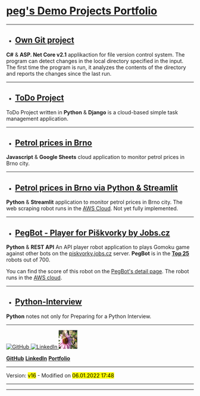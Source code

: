 # [**peg's Demo Projects Portfolio**](https://github.com/erlep/Portfolio)

---

- ## [Own Git project](<http://peg.aspifyhost.cz>)

**C#** & **ASP. Net Core v2.1** applikaction for file version control system.
The program can detect changes in the local directory specified in the input. The first time the program is run, it analyzes the contents of the directory and reports the changes since the last run.

---

- ## [ToDo Project](<https://peg.pythonanywhere.com>)

ToDo Project written in **Python** & **Django** is a cloud-based simple task management application.

---

- ## [Petrol prices in Brno](<https://erlep.github.io/Benzin_Brno>)

**Javascript** & **Google Sheets** cloud application to monitor petrol prices in Brno city.

---

- ## [Petrol prices in Brno via Python & Streamlit](<https://share.streamlit.io/erlep/webtest/main/bbWeb.py>)

**Python** & **Streamlit** application to monitor petrol prices in Brno city.
The web scraping robot runs in the [AWS Cloud](https://aws.amazon.com).
Not yet fully implemented.

---

- ## [PegBot - Player for Piškvorky by Jobs.cz](<https://bit.ly/30rsSdX>)

**Python** & **REST API** An API player robot application to plays Gomoku game against other bots on the [piskvorky.jobs.cz](https://piskvorky.jobs.cz) server. **PegBot** is in the [**Top 25**](https://piskvorky.jobs.cz/prehled-hracu) robots out of 700.

You can find the score of this robot on the [PegBot's detail page](https://bit.ly/30rsSdX). The robot runs in the [AWS cloud](https://aws.amazon.com).

---

- ## [Python-Interview](<https://GitHub.com/ErleP/Python-Interview>)

**Python** notes not only for Preparing for a Python Interview.

---

<a href="https://GitHub.com/ErleP" target="_blank">
<img border="0" alt="GitHub" src="https://github.githubassets.com/images/modules/logos_page/GitHub-Mark.png" width="50" height="50">
</a>
<a href="http://lnnk.in/@pe" target="_blank">
<img border="0" alt="LinkedIn" src="https://upload.wikimedia.org/wikipedia/commons/c/ca/LinkedIn_logo_initials.png" width="50" height="50">
</a>
<a href="https://erlep.github.io/Portfolio" target="_blank">
<img border="0" alt="Portfolio" src="img/IMG_1470.JPG" width="50" height="50">
</a>

[**GitHub**](https://GitHub.com/ErleP)
[**LinkedIn**](http://lnnk.in/@pe)
[**Portfolio**](https://erlep.github.io/Portfolio)

---

Version: <mark>v16</mark> - Modified on <mark>06.01.2022 17:48</mark>

---
---
